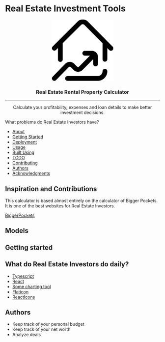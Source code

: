 # Real Estate Investment Tools

<p align="center">
  <a href="" rel="noopener">
 <img width=200px height=200px src="./client//public/favicon.ico" alt="Project logo"></a>
</p>

<h3 align="center">Real Estate Rental Property Calculator</h3>

---

<p align="center"> Calculate your profitability, expenses and loan details to make better investment decisions.
    <br> 
</p>

What problems do Real Estate Investors have?

-   [About](#about)
-   [Getting Started](#getting_started)
-   [Deployment](#deployment)
-   [Usage](#usage)
-   [Built Using](#built_using)
-   [TODO](../TODO.md)
-   [Contributing](../CONTRIBUTING.md)
-   [Authors](#authors)
-   [Acknowledgments](#acknowledgement)

## Inspiration and Contributions

This calculator is based almost entirely on the calculator of Bigger Pockets.
It is one of the best websites for Real Estate Investors.

[BiggerPockets](https://www.biggerpockets.com/rental-property-calculator)

## Models

## Getting started

## What do Real Estate Investors do daily?

-   [Typescript]()
-   [React]()
-   [Some charting tool]()
-   [Flaticon]()
-   [ReactIcons]()

## Authors <a name = "authors" ></a>

-   Keep track of your personal budget
-   Keep track of your net worth
-   Analyze deals
